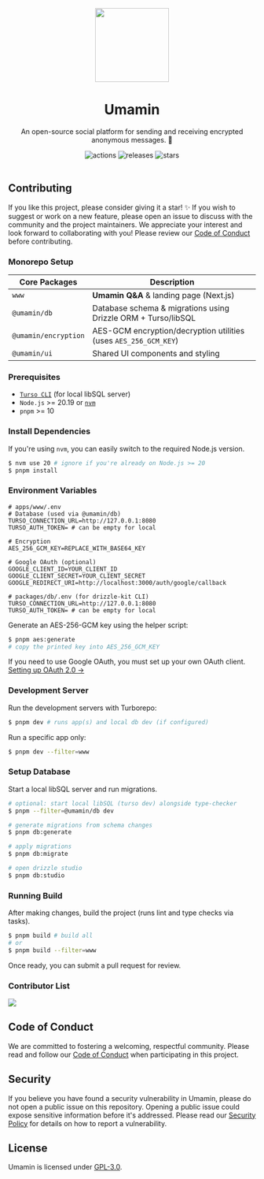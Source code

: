 <div align="center">
  <img src="https://github.com/omsimos/umamin/assets/69457996/5a7250dc-c65e-4251-8fa9-425006dccb02" width="150" />

  <h1>Umamin</h1>
</div>

<div align="center">
  <p>An open-source social platform for sending and receiving encrypted anonymous messages. 🔏</p>

  <img src="https://github.com/omsimos/umamin/actions/workflows/ci.yml/badge.svg" alt="actions">
  <img src="https://img.shields.io/github/v/release/omsimos/umamin.svg" alt="releases">
  <img src="https://img.shields.io/github/stars/omsimos/umamin" alt="stars">
</div>

<br/>

## Contributing

If you like this project, please consider giving it a star! ✨ If you wish to suggest or work on a new feature, please open an issue to discuss with the community and the project maintainers. We appreciate your interest and look forward to collaborating with you! Please review our [Code of Conduct](./CODE_OF_CONDUCT.md) before contributing.

### Monorepo Setup
| Core Packages  | Description |
| ------------- | ------------- |
| `www` | **Umamin Q&A** & landing page (Next.js) |
| `@umamin/db` | Database schema & migrations using Drizzle ORM + Turso/libSQL |
| `@umamin/encryption` | AES-GCM encryption/decryption utilities (uses `AES_256_GCM_KEY`) |
| `@umamin/ui` | Shared UI components and styling |

### Prerequisites
- [`Turso CLI`](https://docs.turso.tech/cli/installation) (for local libSQL server)
- `Node.js` >= 20.19 or [`nvm`](https://github.com/nvm-sh/nvm)
- `pnpm` >= 10

### Install Dependencies
If you're using `nvm`, you can easily switch to the required Node.js version.
```sh
$ nvm use 20 # ignore if you're already on Node.js >= 20
$ pnpm install
```

### Environment Variables
```env
# apps/www/.env
# Database (used via @umamin/db)
TURSO_CONNECTION_URL=http://127.0.0.1:8080
TURSO_AUTH_TOKEN= # can be empty for local

# Encryption
AES_256_GCM_KEY=REPLACE_WITH_BASE64_KEY

# Google OAuth (optional)
GOOGLE_CLIENT_ID=YOUR_CLIENT_ID
GOOGLE_CLIENT_SECRET=YOUR_CLIENT_SECRET
GOOGLE_REDIRECT_URI=http://localhost:3000/auth/google/callback

# packages/db/.env (for drizzle-kit CLI)
TURSO_CONNECTION_URL=http://127.0.0.1:8080
TURSO_AUTH_TOKEN= # can be empty for local
```

Generate an AES-256-GCM key using the helper script:
```sh
$ pnpm aes:generate
# copy the printed key into AES_256_GCM_KEY
```

If you need to use Google OAuth, you must set up your own OAuth client. [Setting up OAuth 2.0 →](https://support.google.com/cloud/answer/6158849)

### Development Server
Run the development servers with Turborepo:
```sh
$ pnpm dev # runs app(s) and local db dev (if configured)
```

Run a specific app only:
```sh
$ pnpm dev --filter=www
```

### Setup Database
Start a local libSQL server and run migrations.
```sh
# optional: start local libSQL (turso dev) alongside type-checker
$ pnpm --filter=@umamin/db dev

# generate migrations from schema changes
$ pnpm db:generate

# apply migrations
$ pnpm db:migrate

# open drizzle studio
$ pnpm db:studio
```

### Running Build
After making changes, build the project (runs lint and type checks via tasks).
```sh
$ pnpm build # build all
# or
$ pnpm build --filter=www
```

Once ready, you can submit a pull request for review.

### Contributor List
<a href="https://github.com/omsimos/umamin/graphs/contributors">
  <img src="https://contrib.rocks/image?repo=omsimos/umamin" />
</a>

## Code of Conduct

We are committed to fostering a welcoming, respectful community. Please read and follow our [Code of Conduct](./CODE_OF_CONDUCT.md) when participating in this project.

## Security
If you believe you have found a security vulnerability in Umamin, please do not open a public issue on this repository. Opening a public issue could expose sensitive information before it's addressed. Please read our [Security Policy](./SECURITY.md) for details on how to report a vulnerability.

## License

Umamin is licensed under [GPL-3.0](https://github.com/omsimos/umamin/blob/main/LICENSE).
